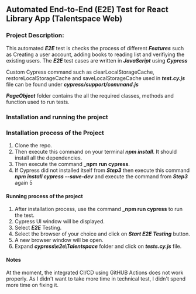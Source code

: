 ## Automated End-to-End (E2E) Test for React Library App (Talentspace Web)

### Project Description:

This automated **_E2E_** test is checks the process of different **_Features_** such as Creating a user account, adding books to reading list and verifiying the existing users. The **_E2E_** test cases are written in **_JavaScript_** using **_Cypress_**

Custom Cypress command such as clearLocalStorageCache, restoreLocalStorageCache and saveLocalStorageCache used in **_test.cy.js_** file can be found under **_cypress/support/command.js_**

**_PageObject_** folder contains the all the required classes, methods and function used to run tests.

### Installation and running the project

### Installation process of the Project

1. Clone the repo.
2. Then execute this command on your terminal
   **_npm install_**. It should install all the dependencies.
3. Then execute the command **\_npm run cypress**.
4. If Cypress did not installed itself from **_Step3_** then execute this command **_npm install cypress --save-dev_** and execute the command from **_Step3_** again
   5

#### Running process of the project

1. After installation process, use the command **\_npm run cypress** to run the test.
2. Cypress UI window will be displayed.
3. Select **_E2E_** Testing.
4. Select the browser of your choice and click on **_Start E2E Testing_** button.
5. A new browser window will be open.
6. Expand **_cypress\e2e\Talentspace_** folder and click on **_tests.cy.js_** file.

#### Notes

At the moment, the integrated CI/CD using GitHUB Actions does not work properly. As I didn't want to take more time in technical test, I didn't spend more time on fixing it.
